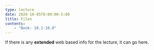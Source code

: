 ```yaml
---
type: lecture
date: 2020-10-05T8:00:00-5:00
title: Files
contents:
    - "Book: 10.1-10.8"
---
```


If there is any **extended** web based info for the lecture, it can go here.
